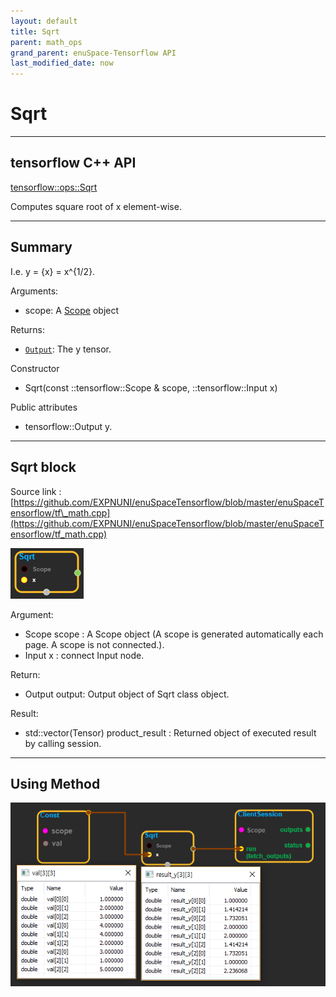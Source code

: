 ```yaml
--- 
layout: default 
title: Sqrt 
parent: math_ops 
grand_parent: enuSpace-Tensorflow API 
last_modified_date: now 
--- 
```


# Sqrt

---

## tensorflow C++ API

[tensorflow::ops::Sqrt](https://www.tensorflow.org/api_docs/cc/class/tensorflow/ops/sqrt)

Computes square root of x element-wise.

---

## Summary

I.e. y = {x} = x^{1/2}.

Arguments:

* scope: A [Scope](https://www.tensorflow.org/api_docs/cc/class/tensorflow/scope.html#classtensorflow_1_1_scope) object

Returns:

* [`Output`](https://www.tensorflow.org/api_docs/cc/class/tensorflow/output.html#classtensorflow_1_1_output): The y tensor.

Constructor

* Sqrt\(const ::tensorflow::Scope & scope, ::tensorflow::Input x\) 

Public attributes

* tensorflow::Output y.

---

## Sqrt block

Source link : [https://github.com/EXPNUNI/enuSpaceTensorflow/blob/master/enuSpaceTensorflow/tf\_math.cpp](https://github.com/EXPNUNI/enuSpaceTensorflow/blob/master/enuSpaceTensorflow/tf_math.cpp)

![](./assets/math_Sqrt_Symbol.png)

Argument:

* Scope scope : A Scope object \(A scope is generated automatically each page. A scope is not connected.\).
* Input x : connect  Input node.

Return:

* Output output: Output object of Sqrt class object.

Result:

* std::vector\(Tensor\) product\_result : Returned object of executed result by calling session.

---

## Using Method

![](./assets/math_Sqrt_Method.png)

